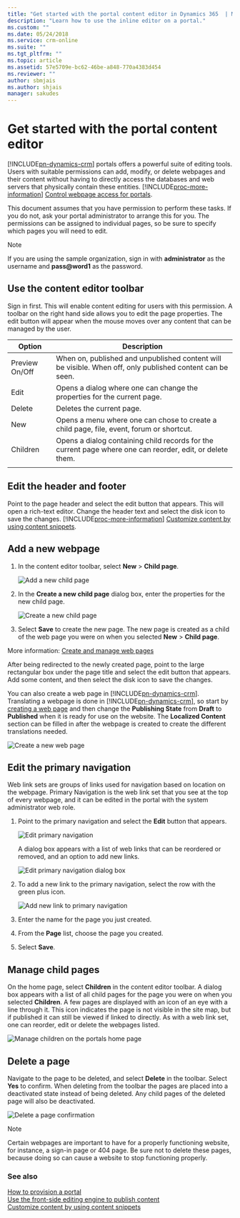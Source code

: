 ```yaml
---
title: "Get started with the portal content editor in Dynamics 365  | MicrosoftDocs"
description: "Learn how to use the inline editor on a portal."
ms.custom: ""
ms.date: 05/24/2018
ms.service: crm-online
ms.suite: ""
ms.tgt_pltfrm: ""
ms.topic: article
ms.assetid: 57e5709e-bc62-46be-a848-770a4383d454
ms.reviewer: ""
author: sbmjais
ms.author: shjais
manager: sakudes
---
```

# Get started with the portal content editor

[!INCLUDE[pn-dynamics-crm](../includes/pn-dynamics-crm.md)] portals offers a powerful suite of editing tools. Users with suitable permissions can add, modify, or delete webpages and their content without having to directly access the databases and web servers that physically contain these entities. [!INCLUDE[proc-more-information](../includes/proc-more-information.md)] [Control webpage access for portals](webpage-access-control.md).

This document assumes that you have permission to perform these tasks. If you do not, ask your portal administrator to arrange this for you. The permissions can be assigned to individual pages, so be sure to specify which pages you will need to edit.

> [!Note]
> If you are using the sample organization, sign in with **administrator** as the username and **pass@word1** as the password.

## Use the content editor toolbar

Sign in first. This will enable content editing for users with this permission. A toolbar on the right hand side allows you to edit the page properties. The edit button will appear when the mouse moves over any content that can be managed by the user.

| Option         | Description                                                                                               |
|----------------|-----------------------------------------------------------------------------------------------------------|
| Preview On/Off | When on, published and unpublished content will be visible. When off, only published content can be seen. |
| Edit           | Opens a dialog where one can change the properties for the current page.                                  |
| Delete         | Deletes the current page.                                                                                 |
| New            | Opens a menu where one can chose to create a child page, file, event, forum or shortcut.                  |
| Children       | Opens a dialog containing child records for the current page where one can reorder, edit, or delete them. |
||

## Edit the header and footer

Point to the page header and select the edit button that appears. This will open a rich-text editor. Change the header text and select the disk icon to save the changes. [!INCLUDE[proc-more-information](../includes/proc-more-information.md)] [Customize content by using content snippets](customize-content-snippets.md).  

## Add a new webpage

1. In the content editor toolbar, select **New** > **Child page**. 

    ![Add a new child page](media/add-new-child-page-dropdown.png "Add a new child page")  

2. In the **Create a new child page** dialog box, enter the properties for the new child page.

    ![Create a new child page](media/create-new-child-page.png "Create a new child page")  

3. Select **Save** to create the new page. The new page is created as a child of the web page you were on when you selected **New** > **Child page**.

More information: [Create and manage web pages](web-page.md)

After being redirected to the newly created page, point to the large rectangular box under the page title and select the edit button that appears. Add some content, and then select the disk icon to save the changes.

You can also create a web page in [!INCLUDE[pn-dynamics-crm](../includes/pn-dynamics-crm.md)]. Translating a webpage is done in [!INCLUDE[pn-dynamics-crm](../includes/pn-dynamics-crm.md)], so start by [creating a web page](web-page.md) and then change the **Publishing State** from **Draft** to **Published** when it is ready for use on the website. The **Localized Content** section can be filled in after the webpage is created to create the different translations needed.

![Create a new web page](media/create-new-web-page.png "Create a new web page") 

## Edit the primary navigation

Web link sets are groups of links used for navigation based on location on the webpage. Primary Navigation is the web link set that you see at the top of every webpage, and it can be edited in the portal with the system administrator web role.

1.  Point to the primary navigation and select the **Edit** button that appears. 

    ![Edit primary navigation](media/edit-primary-nav.png "Edit primary navigation")

    A dialog box appears with a list of web links that can be reordered or removed, and an option to add new links.

    ![Edit primary navigation dialog box](media/edit-primary-nav-dialog.png "Edit primary navigation dialog box")

2.  To add a new link to the primary navigation, select the row with the green plus icon.

    ![Add new link to primary navigation](media/add-new-link.png "Add new link to primary navigation")

3.  Enter the name for the page you just created.

4.  From the **Page** list, choose the page you created.

5.  Select **Save**.

## Manage child pages

On the home page, select **Children** in the content editor toolbar. A dialog box appears with a list of all child pages for the page you were on when you selected **Children**. A few pages are displayed with an icon of an eye with a line through it. This icon indicates the page is not visible in the site map, but if published it can still be viewed if linked to directly. As with a web link set, one can reorder, edit or delete the webpages listed.

![Manage children on the portals home page](media/edit-children.png "Manage children on the portals home page")

## Delete a page

Navigate to the page to be deleted, and select **Delete** in the toolbar. Select **Yes** to confirm. When deleting from the toolbar the pages are placed into a deactivated state instead of being deleted. Any child pages of the deleted page will also be deactivated.

![Delete a page confirmation](media/delete-page-confirm.png "Delete a page confirmation")  

> [!Note]
> Certain webpages are important to have for a properly functioning website, for instance, a sign-in page or 404 page. Be sure not to delete these pages, because doing so can cause a website to stop functioning properly.

### See also

[How to provision a portal](provision-portal.md)  
[Use the front-side editing engine to publish content](publish-content-editing-engine.md)  
[Customize content by using content snippets](customize-content-snippets.md)  

